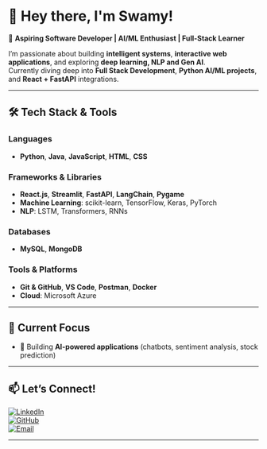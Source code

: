 # 👋 Hey there, I'm Swamy!

🚀 **Aspiring Software Developer | AI/ML Enthusiast | Full-Stack Learner**

I’m passionate about building **intelligent systems**, **interactive web applications**, and exploring **deep learning, NLP and Gen AI**.  
Currently diving deep into **Full Stack Development**, **Python AI/ML projects**, and **React + FastAPI** integrations.

---

## 🛠️ Tech Stack & Tools
### Languages
- **Python**, **Java**, **JavaScript**, **HTML**, **CSS**
  
### Frameworks & Libraries
- **React.js**, **Streamlit**, **FastAPI**, **LangChain**, **Pygame**
- **Machine Learning**: scikit-learn, TensorFlow, Keras, PyTorch
- **NLP**: LSTM, Transformers, RNNs

### Databases
- **MySQL**, **MongoDB**

### Tools & Platforms
- **Git & GitHub**, **VS Code**, **Postman**, **Docker**
- **Cloud**: Microsoft Azure

---

## 📌 Current Focus
- 🔹 Building **AI-powered applications** (chatbots, sentiment analysis, stock prediction)

---

## 📫 Let’s Connect!
[![LinkedIn](https://img.shields.io/badge/LinkedIn-blue?logo=linkedin&logoColor=white)](https://www.linkedin.com/in/swamy-pothabattula/)  
[![GitHub](https://img.shields.io/badge/GitHub-black?logo=github&logoColor=white)](https://github.com/Swamy718)  
[![Email](https://img.shields.io/badge/Email-red?logo=gmail&logoColor=white)](mailto:swamy18718@gmail.com)

---



